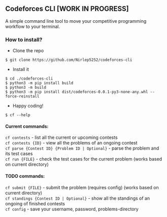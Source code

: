 ## Codeforces CLI [WORK IN PROGRESS]

A simple command line tool to move your competitive programming workflow to your terminal.

### How to install?

- Clone the repo
```
$ git clone https://github.com/Nirlep5252/codeforces-cli
```

- Install it
```
$ cd ./codeforces-cli
$ python3 -m pip install build
$ python3 -m build
$ python3 -m pip install dist/codeforces-0.0.1-py3-none-any.whl --force-reinstall
```

- Happy coding!
```
$ cf --help
```

#### Current commands:

`cf contests` - list all the current or upcoming contests \
`cf contests {ID}` - view all the problems of an ongoing contest \
`cf parse {Contest ID} {Problem ID | Optional}` - parse the problem and its test cases \
`cf run {FILE}` - check the test cases for the current problem (works based on current directory)

#### TODO commands:

`cf submit {FILE}` - submit the problem (requires config) (works based on current directory) \
`cf standings {Contest ID | Optional}` - show all the standings of an ongoing of finished contests \
`cf config` - save your username, password, problems-directory
